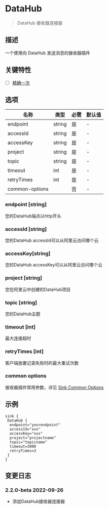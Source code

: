 # DataHub

> DataHub 接收器连接器

## 描述

一个使用向 DataHub 发送消息的接收器插件

## 关键特性

- [ ] [精确一次](../../concept/connector-v2-features.md)

## 选项

|      名称           |  类型  | 必需 | 默认值 |
|----------------|--------|----|---------------|
| endpoint       | string | 是  | -             |
| accessId       | string | 是  | -             |
| accessKey      | string | 是  | -             |
| project        | string | 是  | -             |
| topic          | string | 是  | -             |
| timeout        | int    | 是  | -             |
| retryTimes     | int    | 是  | -             |
| common-options |        | 否  | -             |

### endpoint [string]

您的DataHub端点以http开头

### accessId [string]

您的DataHub accessId可以从阿里云访问哪个云

### accessKey[string]

您的DataHub accessKey可以从阿里云访问哪个云

### project [string]

您在阿里云中创建的DataHub项目

### topic [string]

您的DataHub主题

### timeout [int]

最大连接超时

### retryTimes [int]

客户端放置记录失败时的最大重试次数

### common options

接收器插件常用参数，详见 [Sink Common Options](../sink-common-options.md) 

## 示例

```hocon
sink {
 DataHub {
  endpoint="yourendpoint"
  accessId="xxx"
  accessKey="xxx"
  project="projectname"
  topic="topicname"
  timeout=3000
  retryTimes=3
 }
}
```

## 变更日志

### 2.2.0-beta 2022-09-26

- 添加DataHub接收器连接器


